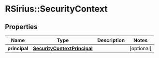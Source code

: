# RSirius::SecurityContext


## Properties
Name | Type | Description | Notes
------------ | ------------- | ------------- | -------------
**principal** | [**SecurityContextPrincipal**](SecurityContext_principal.md) |  | [optional] 


